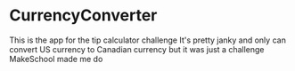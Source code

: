 # CurrencyConverter
This is the app for the tip calculator challenge
It's pretty janky and only can convert US currency to Canadian currency but it was just a challenge MakeSchool made me do
